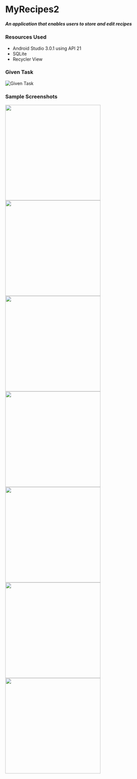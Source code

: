 # MyRecipes2
##### An application that enables users to store and edit recipes

### Resources Used
* Android Studio 3.0.1 using API 21
* SQLite
* Recycler View

### Given Task
![Given Task](screenshots/task.png)

### Sample Screenshots
<img src="screenshots/ss1.jpg" width="300"><img src="screenshots/ss2.jpg" width="300"><img src="screenshots/ss3.jpg" width="300">
<img src="screenshots/ss5.jpg" width="300"><img src="screenshots/ss6.jpg" width="300"><img src="screenshots/ss7.jpg" width="300">
<img src="screenshots/ss8.jpg" width="300">
